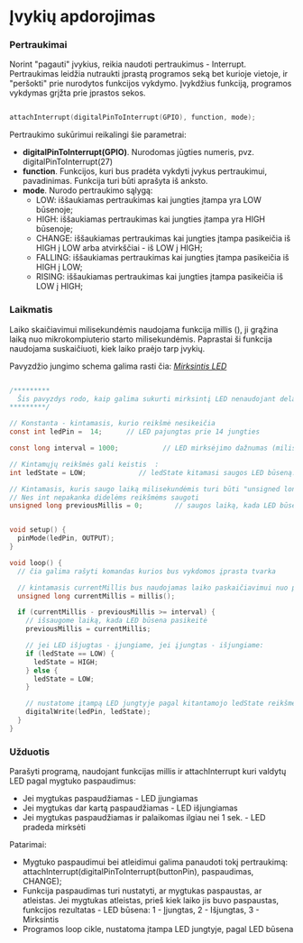 # Įvykių apdorojimas

### Pertraukimai
Norint "pagauti" įvykius, reikia naudoti pertraukimus - Interrupt. Pertraukimas leidžia nutraukti įprastą programos seką bet kurioje vietoje, ir "peršokti" prie nurodytos funkcijos vykdymo. 
Įvykdžius funkciją, programos vykdymas grįžta prie įprastos sekos.

```C

attachInterrupt(digitalPinToInterrupt(GPIO), function, mode);

```
Pertraukimo sukūrimui reikalingi šie parametrai:
 - **digitalPinToInterrupt(GPIO)**. Nurodomas jūgties numeris, pvz. digitalPinToInterrupt(27)
 - **function**. Funkcijos, kuri bus pradėta vykdyti įvykus pertraukimui, pavadinimas. Funkcija turi būti aprašyta iš anksto.
 - **mode**. Nurodo pertraukimo sąlygą:
    - LOW: iššaukiamas pertraukimas kai jungties įtampa yra LOW būsenoje;
    - HIGH: iššaukiamas pertraukimas kai jungties įtampa yra HIGH būsenoje;
    - CHANGE: iššaukiamas pertraukimas kai jungties įtampa pasikeičia iš HIGH į LOW arba atvirkščiai - iš LOW į HIGH;
    - FALLING: iššaukiamas pertraukimas kai jungties įtampa pasikeičia iš HIGH į LOW;
    - RISING: iššaukiamas pertraukimas kai jungties įtampa pasikeičia iš LOW į HIGH;
 
 
 ### Laikmatis
 
 Laiko skaičiavimui milisekundėmis naudojama funkcija millis (), ji grąžina laiką nuo mikrokompiuterio starto milisekundėmis. Paprastai ši funkcija naudojama suskaičiuoti, 
 kiek laiko praėjo tarp įvykių.
 
Pavyzdžio jungimo schema galima rasti čia: *[Mirksintis LED](02-PAMOKA/readme.md)*
```C

/*********
  Šis pavyzdys rodo, kaip galima sukurti mirksintį LED nenaudojant delay() funkcijos ir tokiu būdu nestabdant programos. 
*********/

// Konstanta - kintamasis, kurio reikšmė nesikeičia
const int ledPin =  14;      // LED pajungtas prie 14 jungties

const long interval = 1000;           // LED mirksėjimo dažnumas (milisekundėmis)

// Kintamųjų reikšmės gali keistis  :
int ledState = LOW;             // ledState kitamasi saugos LED būseną. Pradžioje išjungta

// Kintamasis, kuris saugo laiką milisekundėmis turi būti "unsigned long" tipo
// Nes int nepakanka didelėms reikšmėms saugoti
unsigned long previousMillis = 0;        // saugos laiką, kada LED būsena pasikeitė paskutinį kartą


void setup() { 
  pinMode(ledPin, OUTPUT);
}

void loop() {
  // čia galima rašyti komandas kurios bus vykdomos įprasta tvarka

  // kintamasis currentMillis bus naudojamas laiko paskaičiavimui nuo paskutinio LED būsenos pakeitimo
  unsigned long currentMillis = millis();

  if (currentMillis - previousMillis >= interval) {
    // išsaugome laiką, kada LED būsena pasikeitė
    previousMillis = currentMillis;

    // jei LED išjugtas - įjungiame, jei įjungtas - išjungiame:
    if (ledState == LOW) {
      ledState = HIGH;
    } else {
      ledState = LOW;
    }

    // nustatome įtampą LED jungtyje pagal kitantamojo ledState reikšmę:
    digitalWrite(ledPin, ledState);
  }
}

```

 ### Užduotis
 
 Parašyti programą, naudojant funkcijas millis ir attachInterrupt kuri valdytų LED pagal mygtuko paspaudimus:
  - Jei mygtukas paspaudžiamas - LED įjungiamas
  - Jei mygtukas dar kartą paspaudžiamas - LED išjungiamas
  - Jei mygtukas paspaudžiamas ir palaikomas ilgiau nei 1 sek. - LED pradeda mirksėti
 
 
 Patarimai:
  - Mygtuko paspaudimui bei atleidimui galima panaudoti tokį pertraukimą: attachInterrupt(digitalPinToInterrupt(buttonPin), paspaudimas, CHANGE);
  - Funkcija paspaudimas turi nustatyti, ar mygtukas paspaustas, ar atleistas. Jei mygtukas atleistas, prieš kiek laiko jis buvo paspaustas, funkcijos rezultatas - LED būsena: 1 - Įjungtas, 2 - Išjungtas, 3 - Mirksintis
  - Programos loop cikle, nustatoma įtampa LED jungtyje, pagal LED būsena



